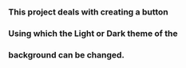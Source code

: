 ### This project deals with creating a button 
### Using which the Light or Dark theme of the 
### background can be changed.
